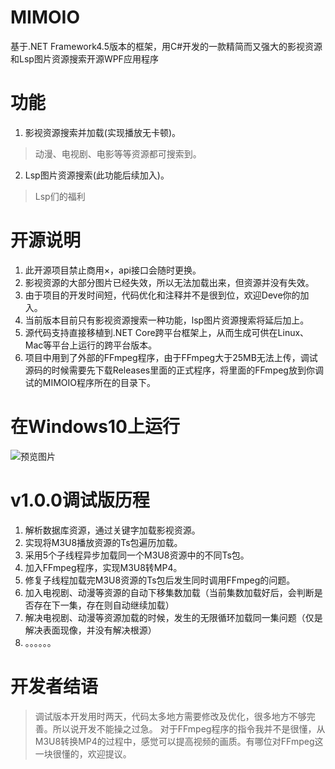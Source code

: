 # MIMOIO
基于.NET Framework4.5版本的框架，用C#开发的一款精简而又强大的影视资源和Lsp图片资源搜索开源WPF应用程序

# 功能
1. 影视资源搜索并加载(实现播放无卡顿)。

> 动漫、电视剧、电影等等资源都可搜索到。

2. Lsp图片资源搜索(此功能后续加入)。

> Lsp们的福利

# 开源说明
1. 此开源项目禁止商用×，api接口会随时更换。<br>
2. 影视资源的大部分图片已经失效，所以无法加载出来，但资源并没有失效。<br>
3. 由于项目的开发时间短，代码优化和注释并不是很到位，欢迎Deve你的加入。<br>
4. 当前版本目前只有影视资源搜索一种功能，lsp图片资源搜索将延后加上。<br>
5. 源代码支持直接移植到.NET Core跨平台框架上，从而生成可供在Linux、Mac等平台上运行的跨平台版本。
6. 项目中用到了外部的FFmpeg程序，由于FFmpeg大于25MB无法上传，调试源码的时候需要先下载Releases里面的正式程序，将里面的FFmpeg放到你调试的MIMOIO程序所在的目录下。

# 在Windows10上运行
![预览图片](https://www.ym-o.cn/img/WIn10.png "预览图片")

# v1.0.0调试版历程
1. 解析数据库资源，通过关键字加载影视资源。<br>
2. 实现将M3U8播放资源的Ts包遍历加载。<br>
3. 采用5个子线程异步加载同一个M3U8资源中的不同Ts包。<br>
4. 加入FFmpeg程序，实现M3U8转MP4。<br>
5. 修复子线程加载完M3U8资源的Ts包后发生同时调用FFmpeg的问题。<br>
6. 加入电视剧、动漫等资源的自动下移集数加载（当前集数加载好后，会判断是否存在下一集，存在则自动继续加载）<br>
7. 解决电视剧、动漫等资源加载的时候，发生的无限循环加载同一集问题（仅是解决表面现像，并没有解决根源）<br>
8. 。。。。。。

# 开发者结语
> 调试版本开发用时两天，代码太多地方需要修改及优化，很多地方不够完善。所以说开发不能操之过急。
> 对于FFmpeg程序的指令我并不是很懂，从M3U8转换MP4的过程中，感觉可以提高视频的画质。有哪位对FFmpeg这一块很懂的，欢迎提议。
